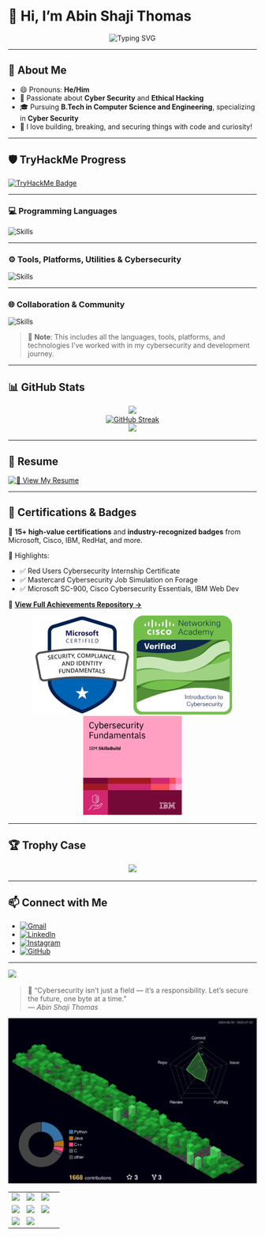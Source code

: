 # 👋 Hi, I’m Abin Shaji Thomas
  
<p align="center"> 
  <img src="https://readme-typing-svg.demolab.com?font=Fira+Code&size=20&duration=2000&pause=1000&color=00FF00&center=true&vCenter=true&width=500&lines=Cyber+Security+Researcher;Ethical+Hacker;CSE+Student+%7C+Specilalizing+Cybersecuirty;GitHub+Addict+%7C+Tech+Explorer;Building+%26+Breaking+in+the+Digital+World" alt="Typing SVG" /> 
</p> 
 
---

## 📘 About Me

- 😄 Pronouns: **He/Him**  
- 👀 Passionate about **Cyber Security** and **Ethical Hacking** 
- 🎓 Pursuing **B.Tech in Computer Science and Engineering**, specializing in **Cyber Security**   
- 🚀 I love building, breaking, and securing things with code and curiosity!

---

## 🛡️ TryHackMe Progress
 
[![TryHackMe Badge](https://tryhackme-badges.s3.amazonaws.com/ABINSHAJI.png)](https://tryhackme.com/p/ABINSHAJI)


---


### 💻 Programming Languages
![Skills](https://go-skill-icons.vercel.app/api/icons?i=java,python,c,bash,html,regex&perline=13)

---

### ⚙️ Tools, Platforms, Utilities & Cybersecurity
![Skills](https://go-skill-icons.vercel.app/api/icons?i=arduino,azure,chatgpt,deepseek,ollama,huggingface,authenticator,tryhackme,hackthebox,kali,wireshark,terminal,googlecolab,jupyter,postman,powershell,virtualbox,vscode,gnome,ubuntu,linux,debian,redhat,nvidia,eclipse,cursor,chrome,firefox,edge,duckduckgo,opera,tor,audacity,canva,lightroom,obs,onedrive,outlook,powerpoint,excel,word,libreofficex&perline=13)


---

### 🌐 Collaboration & Community
![Skills](https://go-skill-icons.vercel.app/api/icons?i=git,github,discord,discordbots,gmail,linkedin,instagram,telegram,facebook,hackerrank,leetcode,kaggle,gemini&perline=13)



> 📌 **Note**: This includes all the languages, tools, platforms, and technologies I’ve worked with in my cybersecurity and development journey.

---

## 📊 GitHub Stats

<div align="center">
  <img src="https://github-readme-stats.vercel.app/api?username=Abin-Shaji-Thomas&show_icons=true&theme=dark&hide_border=false&rank_icon=github" />
  <br>
  <a href="https://git.io/streak-stats"><img src="https://streak-stats.demolab.com?user=Abin-Shaji-Thomas&theme=dark&exclude_days=Sun" alt="GitHub Streak" /></a> 
  <br>
  <img src="https://github-readme-stats.vercel.app/api/top-langs/?username=Abin-Shaji-Thomas&layout=compact&theme=dark" />
</div>


---

## 📄 Resume

[![📄 View My Resume](https://img.shields.io/badge/Resume-Click%20Here-blue?style=for-the-badge&logo=adobeacrobatreader)](https://github.com/Abin-Shaji-Thomas/Abin-Shaji-Thomas/blob/main/Abin_Shaji_Thomas_Resume.pdf)

---

## 🏅 Certifications & Badges

🎯 **15+ high-value certifications** and **industry-recognized badges** from Microsoft, Cisco, IBM, RedHat, and more.

📌 Highlights:
- ✅ Red Users Cybersecurity Internship Certificate  
- ✅ Mastercard Cybersecurity Job Simulation on Forage  
- ✅ Microsoft SC-900, Cisco Cybersecurity Essentials, IBM Web Dev  

🔗 **[View Full Achievements Repository →](https://github.com/Abin-Shaji-Thomas/Certifications-and-Badges)**

<div align="center">
  <img src="https://github.com/Abin-Shaji-Thomas/Certifications-and-Badges/blob/main/Certifications%20and%20Badges/Microsoft%20Secuirty%2CCompliance%20and%20Identity%20Fundamentals%20Badge.png?raw=true" width="200" />
  <img src="https://github.com/Abin-Shaji-Thomas/Certifications-and-Badges/blob/main/Certifications%20and%20Badges/Cisco%20Introduction%20to%20Cybersecuirty%20Badge.png?raw=true" width="200" />
  <img src="https://github.com/Abin-Shaji-Thomas/Certifications-and-Badges/blob/main/Certifications%20and%20Badges/cybersecurity_fundamentals_badge.png?raw=true" width="200" />
</div>

---

## 🏆 Trophy Case

<div align="center">
  <img src="https://github-profile-trophy.vercel.app/?username=Abin-Shaji-Thomas&theme=darkhub&row=1&margin-w=15&margin-h=15" />
</div>

---

## 📫 Connect with Me

-  [![Gmail](https://img.shields.io/badge/Gmail-D14836?style=for-the-badge&logo=gmail&logoColor=white)](mailto:abinshajiabin2006@gmail.com)
-  [![LinkedIn](https://img.shields.io/badge/LinkedIn-0077B5?style=for-the-badge&logo=linkedin&logoColor=white)](https://www.linkedin.com/in/abin-shaji-thomas/)
-  [![Instagram](https://img.shields.io/badge/Instagram-E4405F?style=for-the-badge&logo=instagram&logoColor=white)](https://www.instagram.com/abin_shaji_thomas/)
-  [![GitHub](https://img.shields.io/badge/GitHub-100000?style=for-the-badge&logo=github&logoColor=white)](https://github.com/Abin-Shaji-Thomas)

---

![](https://komarev.com/ghpvc/?username=Abin-Shaji-Thomas&style=flat-sqaure&abbreviated=true&base=1000)

> 🔐 “Cybersecurity isn’t just a field — it’s a responsibility. Let’s secure the future, one byte at a time.”  
> — *Abin Shaji Thomas*


![](./profile-3d-contrib/profile-night-green.svg)


<table>
  <tr>
    <td>
      <a href="https://github.com/Abin-Shaji-Thomas/Password-Analyzer">
        <img src="https://github-readme-stats.vercel.app/api/pin/?username=Abin-Shaji-Thomas&repo=Password-Analyzer&theme=dark" />
      </a>
    </td>
    <td>
      <a href="https://github.com/Abin-Shaji-Thomas/Keylogger-Software">
        <img src="https://github-readme-stats.vercel.app/api/pin/?username=Abin-Shaji-Thomas&repo=Keylogger-Software&theme=dark" />
      </a>
    </td>
    <td>
      <a href="https://github.com/Abin-Shaji-Thomas/Text-Encryption-Using-Python">
        <img src="https://github-readme-stats.vercel.app/api/pin/?username=Abin-Shaji-Thomas&repo=Text-Encryption-Using-Python&theme=dark" />
      </a>
    </td>
  </tr>
  <tr>
    <td>
      <a href="https://github.com/Abin-Shaji-Thomas/File-Encryption-and-Decryption-using-C">
        <img src="https://github-readme-stats.vercel.app/api/pin/?username=Abin-Shaji-Thomas&repo=File-Encryption-and-Decryption-using-C&theme=dark" />
      </a>
    </td>
    <td>
      <a href="https://github.com/Abin-Shaji-Thomas/Phishing-Link-Detection">
        <img src="https://github-readme-stats.vercel.app/api/pin/?username=Abin-Shaji-Thomas&repo=Phishing-Link-Detection&theme=dark" />
      </a>
    </td>
    <td>
      <a href=https://github.com/Abin-Shaji-Thomas/Password-Strength-Checker-In-Java">
        <img src="https://github-readme-stats.vercel.app/api/pin/?username=Abin-Shaji-Thomas&repo=Password-Strength-Checker-In-Java&theme=dark" />
      </a>
    </td>
  </tr>
  <tr>
    <td>
      <a href="https://github.com/Abin-Shaji-Thomas/CPU-Pipeline-Simulation-using-Arduino-LCD">
        <img src="https://github-readme-stats.vercel.app/api/pin/?username=Abin-Shaji-Thomas&repo=CPU-Pipeline-Simulation-using-Arduino-LCD&theme=dark" />
      </a>
    </td>
    <td>
      <a href="https://github.com/Abin-Shaji-Thomas/LibraryManagementSystem">
        <img src="https://github-readme-stats.vercel.app/api/pin/?username=Abin-Shaji-Thomas&repo=LibraryManagementSystem&theme=dark" />
      </a>
    </td>
    <td></td>
    <td></td>
  </tr>
</table>


